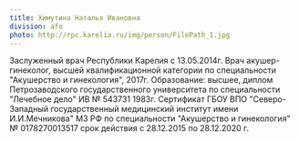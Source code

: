 ```yaml
---
title: Химутина Наталья Ивановна
division: afo
photo: http://rpc.karelia.ru/img/person/FilePath_1.jpg
---
```


Заслуженный врач Республики Карелия с 13.05.2014г. Врач акушер-гинеколог, высшей квалификационной категории по специальности "Акушерство и гинекология", 2017г. Образование: высшее, диплом Петрозаводского государственного университета по специальности "Лечебное дело" ИВ № 543731 1983г. Сертификат ГБОУ ВПО "Северо-Западный государственный медицинский институт имени И.И.Мечникова" МЗ РФ по специальности "Акушерство и гинекология" № 0178270013517 срок действия с 28.12.2015 по 28.12.2020 г.